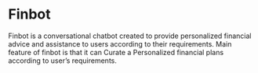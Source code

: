 # Finbot
Finbot is a conversational chatbot created to provide personalized financial advice and assistance to users according to their requirements. Main feature of  finbot is that it can Curate a Personalized financial plans according to user’s requirements.
